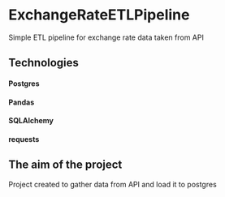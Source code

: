 # ExchangeRateETLPipeline
Simple ETL pipeline for exchange rate data taken from API

## Technologies
#### Postgres
#### Pandas
#### SQLAlchemy
#### requests

## The aim of the project
Project created to gather data from API and load it to postgres
